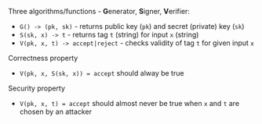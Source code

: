 Three algorithms/functions - **G**enerator, **S**igner, **V**erifier:

* `G() -> (pk, sk)` - returns public key (`pk`) and secret (private) key (`sk`)
* `S(sk, x) -> t` - returns tag `t` (string) for input `x` (string)
* `V(pk, x, t) -> accept|reject` - checks validity of tag `t` for given input `x` 

Correctness property

* `V(pk, x, S(sk, x)) = accept` should alway be true

Security property

* `V(pk, x, t) = accept` should almost never be true when `x` and `t` are chosen by an attacker
